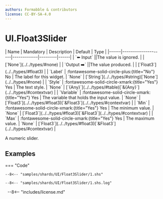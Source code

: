 ```yaml
---
authors: Formabble & contributors
license: CC-BY-SA-4.0
---
```



# UI.Float3Slider

<div class="sh-parameters" markdown="1">
| Name | Mandatory | Description | Default | Type |
|------|---------------------|-------------|---------|------|
| `⬅️ Input` ||The value is ignored. | | [`None`](../../types/#none) |
| `Output ➡️` ||The value produced. | | [`Float3`](../../types/#float3) |
| `Label` | :fontawesome-solid-circle-plus:{title="No"} No  | The label for this widget. | `None` | [`String`](../../types/#string)[`None`](../../types/#none) |
| `Style` | :fontawesome-solid-circle-xmark:{title="Yes"} Yes  | The text style. | `None` | [`{Any}`](../../types/#table)[`&{Any}`](../../types/#contextvar) |
| `Variable` | :fontawesome-solid-circle-xmark:{title="Yes"} Yes  | The variable that holds the input value. | `None` | [`Float3`](../../types/#float3)[`&Float3`](../../types/#contextvar) |
| `Min` | :fontawesome-solid-circle-xmark:{title="Yes"} Yes  | The minimum value. | `None` | [`Float3`](../../types/#float3)[`&Float3`](../../types/#contextvar) |
| `Max` | :fontawesome-solid-circle-xmark:{title="Yes"} Yes  | The maximum value. | `None` | [`Float3`](../../types/#float3)[`&Float3`](../../types/#contextvar) |

</div>

A numeric slider.

## Examples

=== "Code"

  ```x86asm linenums="1"
  --8<-- "samples/shards/UI/Float3Slider/1.shs"
  ```

  ```
  --8<-- "samples/shards/UI/Float3Slider/1.shs.log"
  ```
&nbsp;
--8<-- "includes/license.md"

